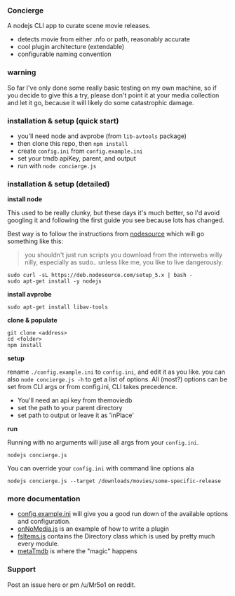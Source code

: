 ### Concierge

A nodejs CLI app to curate scene movie releases.

  * detects movie from either .nfo or path, reasonably accurate
  * cool plugin architecture (extendable)
  * configurable naming convention

### warning

So far I've only done some really basic testing on my own machine, so if you
decide to give this a try, please don't point it at your media collection and
let it go, because it will likely do some catastrophic damage.

### installation & setup (quick start)

 * you'll need node and avprobe (from `lib-avtools` package)
 * then clone this repo, then `npm install`
 * create `config.ini` from `config.example.ini`
 * set your tmdb apiKey, parent, and output
 * run with `node concierge.js`

### installation & setup (detailed)

__install node__

This used to be really clunky, but these days it's much better, so I'd avoid
googling it and following the first guide you see because lots has changed.

Best way is to follow the instructions from [nodesource](https://github.com/nodesource/distributions)
which will go something like this:

> you shouldn't just run scripts you download from the interwebs willy nilly,
> especially as sudo.. unless like me, you like to live dangerously.


```
sudo curl -sL https://deb.nodesource.com/setup_5.x | bash -
sudo apt-get install -y nodejs
```

__install avprobe__

```
sudo apt-get install libav-tools
```

__clone & populate__

```
git clone <address>
cd <folder>
npm install
```

__setup__

rename `./config.example.ini` to `config.ini`, and edit it as you like.
you can also `node concierge.js -h` to get a list of options. All (most?)
options can be set from CLI args or from config.ini, CLI takes precedence.

 * You'll need an api key from themoviedb
 * set the path to your parent directory
 * set path to output or leave it as 'inPlace'

__run__

Running with no arguments will juse all args from your `config.ini`.
```
nodejs concierge.js
```

You can override your `config.ini` with command line options ala
```
nodejs concierge.js --target /downloads/movies/some-specific-release
```

### more documentation

 * [config.example.ini](http://leviwheatcroft.github.io/concierge/config.example.ini)
will give you a good run down of the available options and configuration.
 * [onNoMedia.js](http://leviwheatcroft.github.io/concierge/docs/lib/plugins/onNoMedia.js.html)
is an example of how to write a plugin
 * [fsItems.js](http://leviwheatcroft.github.io/concierge/docs/lib/fsItems.js.html)
contains the Directory class which is used by pretty much every module.
 * [metaTmdb](http://leviwheatcroft.github.io/concierge/docs/lib/metaTmdb.js.html)
is where the "magic" happens

### Support

Post an issue here or pm /u/Mr5o1 on reddit.

